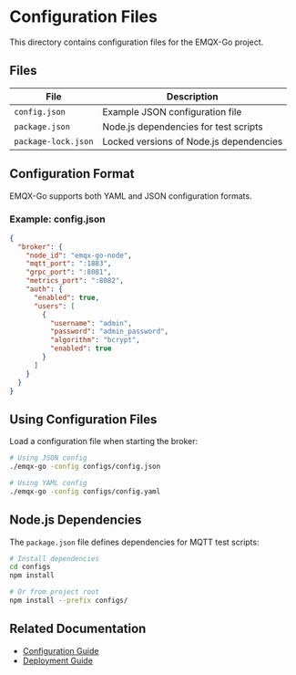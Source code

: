 # Configuration Files

This directory contains configuration files for the EMQX-Go project.

## Files

| File | Description |
|------|-------------|
| `config.json` | Example JSON configuration file |
| `package.json` | Node.js dependencies for test scripts |
| `package-lock.json` | Locked versions of Node.js dependencies |

## Configuration Format

EMQX-Go supports both YAML and JSON configuration formats.

### Example: config.json

```json
{
  "broker": {
    "node_id": "emqx-go-node",
    "mqtt_port": ":1883",
    "grpc_port": ":8081",
    "metrics_port": ":8082",
    "auth": {
      "enabled": true,
      "users": [
        {
          "username": "admin",
          "password": "admin_password",
          "algorithm": "bcrypt",
          "enabled": true
        }
      ]
    }
  }
}
```

## Using Configuration Files

Load a configuration file when starting the broker:

```bash
# Using JSON config
./emqx-go -config configs/config.json

# Using YAML config
./emqx-go -config configs/config.yaml
```

## Node.js Dependencies

The `package.json` file defines dependencies for MQTT test scripts:

```bash
# Install dependencies
cd configs
npm install

# Or from project root
npm install --prefix configs/
```

## Related Documentation

- [Configuration Guide](../docs/guides/CONFIG_GUIDE.md)
- [Deployment Guide](../docs/guides/DEPLOYMENT.md)
